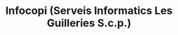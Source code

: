 ---
title: "Infocopi (Serveis Informatics Les Guilleries S.c.p.)"
url: /arbucies/infocopi-serveis-informatics-les-guilleries-s-c-p/
shop: Computer
---
